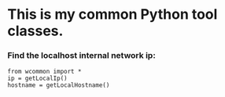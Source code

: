 # This is my common Python tool classes.

### Find the localhost internal network ip:


```
from wcommon import *
ip = getLocalIp()
hostname = getLocalHostname()
```